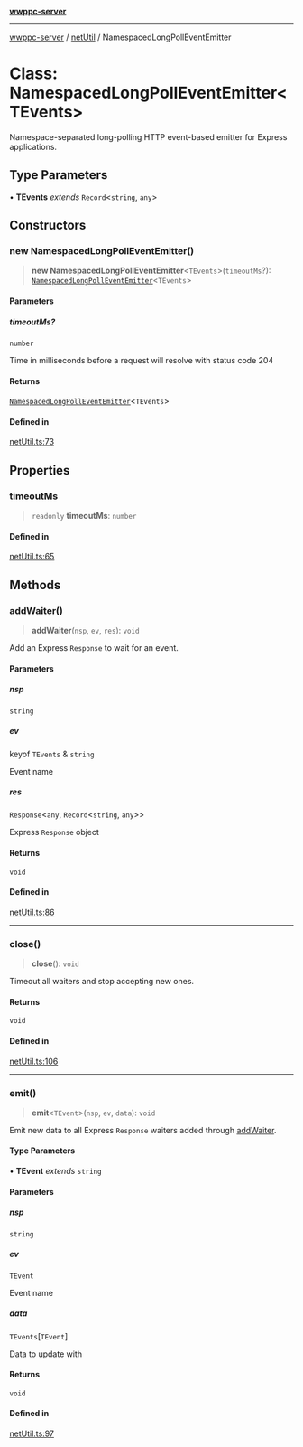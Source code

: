[**wwppc-server**](../../README.md)

***

[wwppc-server](../../modules.md) / [netUtil](../README.md) / NamespacedLongPollEventEmitter

# Class: NamespacedLongPollEventEmitter\<TEvents\>

Namespace-separated long-polling HTTP event-based emitter for Express applications.

## Type Parameters

• **TEvents** *extends* `Record`\<`string`, `any`\>

## Constructors

### new NamespacedLongPollEventEmitter()

> **new NamespacedLongPollEventEmitter**\<`TEvents`\>(`timeoutMs`?): [`NamespacedLongPollEventEmitter`](NamespacedLongPollEventEmitter.md)\<`TEvents`\>

#### Parameters

##### timeoutMs?

`number`

Time in milliseconds before a request will resolve with status code 204

#### Returns

[`NamespacedLongPollEventEmitter`](NamespacedLongPollEventEmitter.md)\<`TEvents`\>

#### Defined in

[netUtil.ts:73](https://github.com/WWPPC/WWPPC-server/blob/8fa1fab7588b7cc0d91c585786635fd288d3453c/src/netUtil.ts#L73)

## Properties

### timeoutMs

> `readonly` **timeoutMs**: `number`

#### Defined in

[netUtil.ts:65](https://github.com/WWPPC/WWPPC-server/blob/8fa1fab7588b7cc0d91c585786635fd288d3453c/src/netUtil.ts#L65)

## Methods

### addWaiter()

> **addWaiter**(`nsp`, `ev`, `res`): `void`

Add an Express `Response` to wait for an event.

#### Parameters

##### nsp

`string`

##### ev

keyof `TEvents` & `string`

Event name

##### res

`Response`\<`any`, `Record`\<`string`, `any`\>\>

Express `Response` object

#### Returns

`void`

#### Defined in

[netUtil.ts:86](https://github.com/WWPPC/WWPPC-server/blob/8fa1fab7588b7cc0d91c585786635fd288d3453c/src/netUtil.ts#L86)

***

### close()

> **close**(): `void`

Timeout all waiters and stop accepting new ones.

#### Returns

`void`

#### Defined in

[netUtil.ts:106](https://github.com/WWPPC/WWPPC-server/blob/8fa1fab7588b7cc0d91c585786635fd288d3453c/src/netUtil.ts#L106)

***

### emit()

> **emit**\<`TEvent`\>(`nsp`, `ev`, `data`): `void`

Emit new data to all Express `Response` waiters added through [addWaiter](NamespacedLongPollEventEmitter.md#addwaiter).

#### Type Parameters

• **TEvent** *extends* `string`

#### Parameters

##### nsp

`string`

##### ev

`TEvent`

Event name

##### data

`TEvents`\[`TEvent`\]

Data to update with

#### Returns

`void`

#### Defined in

[netUtil.ts:97](https://github.com/WWPPC/WWPPC-server/blob/8fa1fab7588b7cc0d91c585786635fd288d3453c/src/netUtil.ts#L97)
